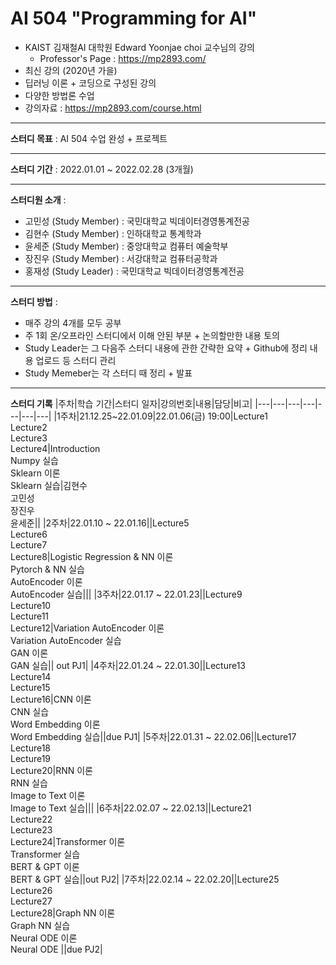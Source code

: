 # AI 504 "Programming for AI"
- KAIST 김재철AI 대학원 Edward Yoonjae choi 교수님의 강의
    - Professor's Page : https://mp2893.com/
- 최신 강의 (2020년 가을)
- 딥러닝 이론 + 코딩으로 구성된 강의
- 다양한 방법론 수업
- 강의자료 : https://mp2893.com/course.html

---

**스터디 목표** : AI 504 수업 완성 + 프로젝트

---

**스터디 기간** : 2022.01.01 ~ 2022.02.28 (3개월)

---

**스터디원 소개** :
- 고민성 (Study Member) : 국민대학교 빅데이터경영통계전공
- 김현수 (Study Member) : 인하대학교 통계학과
- 윤세준 (Study Member) : 중앙대학교 컴퓨터 예술학부
- 장진우 (Study Member) : 서강대학교 컴퓨터공학과
- 홍재성 (Study Leader)   : 국민대학교 빅데이터경영통계전공

---

**스터디 방법** : 
- 매주 강의 4개를 모두 공부
- 주 1회 온/오프라인 스터디에서 이해 안된 부분 + 논의할만한 내용 토의
- Study Leader는 그 다음주 스터디 내용에 관한 간략한 요약 + Github에 정리 내용 업로드 등 스터디 관리
- Study Memeber는 각 스터디 때 정리 + 발표


---

**스터디 기록**
|주차|학습 기간|스터디 일자|강의번호|내용|담당|비고|
|---|---|---|---|---|---|---|
|1주차|21.12.25~22.01.09|22.01.06(금) 19:00|Lecture1<br>Lecture2<br>Lecture3<br>Lecture4|Introduction<br>Numpy 실습<br>Sklearn 이론<br>Sklearn 실습|김현수<br>고민성<br>장진우<br>윤세준||
|2주차|22.01.10 ~ 22.01.16||Lecture5<br>Lecture6<br>Lecture7<br>Lecture8|Logistic Regression & NN 이론<br>Pytorch & NN 실습<br>AutoEncoder 이론<br>AutoEncoder 실습|||
|3주차|22.01.17 ~ 22.01.23||Lecture9<br>Lecture10<br>Lecture11<br>Lecture12|Variation AutoEncoder 이론<br>Variation AutoEncoder 실습<br> GAN 이론 <br> GAN 실습|| out PJ1|
|4주차|22.01.24 ~ 22.01.30||Lecture13<br>Lecture14<br>Lecture15<br>Lecture16|CNN 이론 <br> CNN 실습 <br> Word Embedding 이론 <br> Word Embedding 실습||due PJ1|
|5주차|22.01.31 ~ 22.02.06||Lecture17<br>Lecture18<br>Lecture19<br>Lecture20|RNN 이론 <br> RNN 실습 <br> Image to Text 이론 <br> Image to Text 실습|||
|6주차|22.02.07 ~ 22.02.13||Lecture21<br>Lecture22<br>Lecture23<br>Lecture24|Transformer 이론 <br> Transformer 실습 <br> BERT & GPT 이론 <br> BERT & GPT 실습||out PJ2|
|7주차|22.02.14 ~ 22.02.20||Lecture25<br>Lecture26<br>Lecture27<br>Lecture28|Graph NN 이론 <br> Graph NN 실습 <br> Neural ODE 이론 <br> Neural ODE ||due PJ2|
